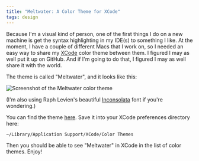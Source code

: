 ```yaml
---
title: "Meltwater: A Color Theme for XCode"
tags: design
---
```


Because I'm a visual kind of person, one of the first things I do on a new
machine is get the syntax highlighting in my IDE(s) to something I like. At the
moment, I have a couple of different Macs that I work on, so I needed an easy
way to share my [XCode][] color theme between them. I figured I may as well put
it up on GitHub. And if I'm going to do that, I figured I may as well share it
with the world.

[xcode]: http://en.wikipedia.org/wiki/Xcode

The theme is called "Meltwater", and it looks like this:

<img alt="Screenshot of the Meltwater color theme" src="/image/2010/07/meltwater.gif" class="framed"/>

(I'm also using Raph Levien's beautiful [Inconsolata](http://www.levien.com/type/myfonts/inconsolata.html) font if you're
wondering.)

You can find the theme [here][]. Save it into your XCode preferences directory
here:

[here]: https://github.com/munificent/support/tree/master/xcode/themes

```text
~/Library/Application Support/XCode/Color Themes
```

Then you should be able to see "Meltwater" in XCode in the list of color
themes. Enjoy!
